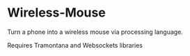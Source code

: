 # Wireless-Mouse
Turn a phone into a wireless mouse via processing language.

Requires Tramontana and Websockets libraries
